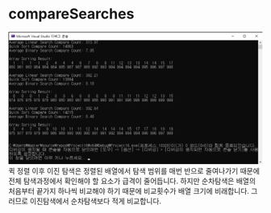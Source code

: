 # compareSearches <Result Image>
![](./image15.png)
퀵 정렬 이후 이진 탐색은 정렬된 배열에서 탐색 범위를 매번 반으로 줄여나가기 때문에  전체 탐색과정에서 확인해야 할 요소가 급격이 줄어듭니다. 
하지만 순차탐색은 배열의 처음부터 끝가지 하나씩 비교해야 하기 때문에 비교횟수가 배열 크기에 비래합니다. 그러므로 이진탐색에서 순차탐색보다 적게 비교합니다.
